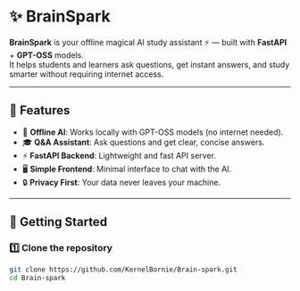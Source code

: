 # ✨ BrainSpark

**BrainSpark** is your offline magical AI study assistant ⚡ — built with **FastAPI** + **GPT-OSS** models.  
It helps students and learners ask questions, get instant answers, and study smarter without requiring internet access.

---

## 📖 Features
- 🔌 **Offline AI**: Works locally with GPT-OSS models (no internet needed).
- 🎓 **Q&A Assistant**: Ask questions and get clear, concise answers.
- ⚡ **FastAPI Backend**: Lightweight and fast API server.
- 🖥️ **Simple Frontend**: Minimal interface to chat with the AI.
- 🔒 **Privacy First**: Your data never leaves your machine.

---

## 🚀 Getting Started

### 1️⃣ Clone the repository
```bash
git clone https://github.com/KernelBornie/Brain-spark.git
cd Brain-spark
